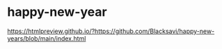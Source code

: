 # happy-new-year
https://htmlpreview.github.io/?https://github.com/Blacksavi/happy-new-years/blob/main/index.html
